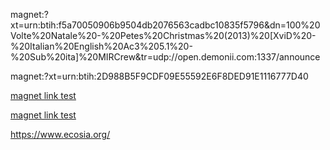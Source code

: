 magnet:?xt=urn:btih:f5a70050906b9504db2076563cadbc10835f5796&dn=100%20Volte%20Natale%20-%20Petes%20Christmas%20(2013)%20[XviD%20-%20Italian%20English%20Ac3%205.1%20-%20Sub%20ita]%20MIRCrew&tr=udp://open.demonii.com:1337/announce

magnet:?xt=urn:btih:2D988B5F9CDF09E55592E6F8DED91E1116777D40

<a href="magnet:?xt=urn:btih:2D988B5F9CDF09E55592E6F8DED91E1116777D40" title="titolo del file" target="_blank">magnet link test</a>

<a href="https://www.ecosia.org/" title="titolo del file" target="_blank">magnet link test</a>

https://www.ecosia.org/
